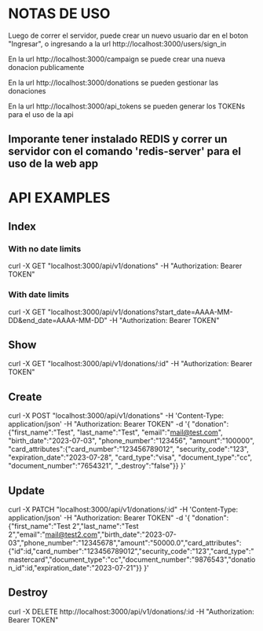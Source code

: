 # NOTAS DE USO

Luego de correr el servidor, puede crear un nuevo usuario dar en el boton "Ingresar", o ingresando a la url http://localhost:3000/users/sign_in

En la url http://localhost:3000/campaign se puede crear una nueva donacion publicamente

En la url http://localhost:3000/donations se pueden gestionar las donaciones

En la url http://localhost:3000/api_tokens se pueden generar los TOKENs para el uso de la api

## Imporante tener instalado REDIS y correr un servidor con el comando 'redis-server' para el uso de la web app

# API EXAMPLES

## Index

### With no date limits
curl -X GET "localhost:3000/api/v1/donations" -H "Authorization: Bearer TOKEN"

### With date limits
curl -X GET "localhost:3000/api/v1/donations?start_date=AAAA-MM-DD&end_date=AAAA-MM-DD" -H "Authorization: Bearer TOKEN"

## Show

curl -X GET "localhost:3000/api/v1/donations/:id" -H "Authorization: Bearer TOKEN"

## Create

curl -X POST "localhost:3000/api/v1/donations" -H 'Content-Type: application/json' -H "Authorization: Bearer TOKEN" -d '{ "donation":{"first_name":"Test", "last_name":"Test", "email":"mail@test.com", "birth_date":"2023-07-03", "phone_number":"123456", "amount":"100000", "card_attributes":{"card_number":"123456789012", "security_code":"123", "expiration_date":"2023-07-28", "card_type":"visa", "document_type":"cc", "document_number":"7654321", "_destroy":"false"}} }'

## Update

curl -X PATCH "localhost:3000/api/v1/donations/:id" -H 'Content-Type: application/json' -H "Authorization: Bearer TOKEN" -d '{ "donation":{"first_name":"Test 2","last_name":"Test 2","email":"mail@test2.com","birth_date":"2023-07-03","phone_number":"12345678","amount":"50000.0","card_attributes":{"id":id,"card_number":"123456789012","security_code":"123","card_type":"mastercard","document_type":"cc","document_number":"9876543","donation_id":id,"expiration_date":"2023-07-21"}} }'

## Destroy

curl -X DELETE http://localhost:3000/api/v1/donations/:id -H "Authorization: Bearer TOKEN"
